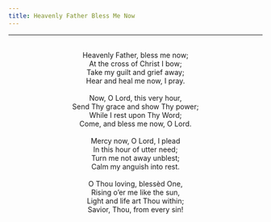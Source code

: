 ```yaml
---
title: Heavenly Father Bless Me Now
---
```


---
<center>
<br/>
Heavenly Father, bless me now;<br/>
At the cross of Christ I bow;<br/>
Take my guilt and grief away;<br/>
Hear and heal me now, I pray.<br/>
<br/>
Now, O Lord, this very hour,<br/>
Send Thy grace and show Thy power;<br/>
While I rest upon Thy Word;<br/>
Come, and bless me now, O Lord.<br/>
<br/>
Mercy now, O Lord, I plead<br/>
In this hour of utter need;<br/>
Turn me not away unblest;<br/>
Calm my anguish into rest.<br/>
<br/>
O Thou loving, blessèd One,<br/>
Rising o’er me like the sun,<br/>
Light and life art Thou within;<br/>
Savior, Thou, from every sin!<br/>

</center>
